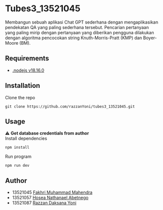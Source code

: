 # Tubes3_13521045
Membangun sebuah aplikasi Chat GPT sederhana dengan mengaplikasikan pendekatan QA yang paling sederhana tersebut. Pencarian pertanyaan yang paling mirip dengan pertanyaan yang diberikan pengguna dilakukan dengan algoritma pencocokan string Knuth-Morris-Pratt (KMP) dan Boyer-Moore (BM).

## Requirements
- [.nodejs v18.16.0](https://nodejs.org/en)

## Installation
Clone the repo
```
git clone https://github.com/razzanYoni/tubes3_13521045.git
```

## Usage
:warning: **Get database credentials from author** <br/>
Install dependencies
```
npm install
```
Run program
```
npm run dev
```

## Author
- 13521045 [Fakhri Muhammad Mahendra](https://github.com/Fakhrimm)
- 13521057 [Hosea Nathanael Abetnego](https://github.com/HoseaNA)
- 13521087 [Razzan Daksana Yoni](https://github.com/razzanYoni)
